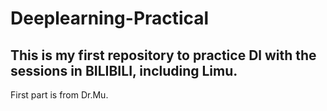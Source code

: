 # Deeplearning-Practical
This is my first repository to practice Dl with the sessions in BILIBILI, including Limu. 
---
First part is from Dr.Mu.
